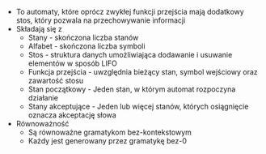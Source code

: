 - To automaty, które oprócz zwykłej funkcji przejścia mają dodatkowy stos, który pozwala na przechowywanie informacji
- Składają się z
	- Stany - skończona liczba stanów
	- Alfabet - skończona liczba symboli
	- Stos - struktura danych umożliwiająca dodawanie i usuwanie elementów w sposób LIFO
	- Funkcja przejścia - uwzględnia bieżący stan, symbol wejściowy oraz zawartość stosu
	- Stan początkowy - Jeden stan, w którym automat rozpoczyna działanie
	- Stany akceptujące - Jeden lub więcej stanów, których osiągnięcie oznacza akceptację słowa
- Równoważność
	- Są równoważne gramatykom bez-kontekstowym
	- Każdy jest generowany przez gramatykę bez-0